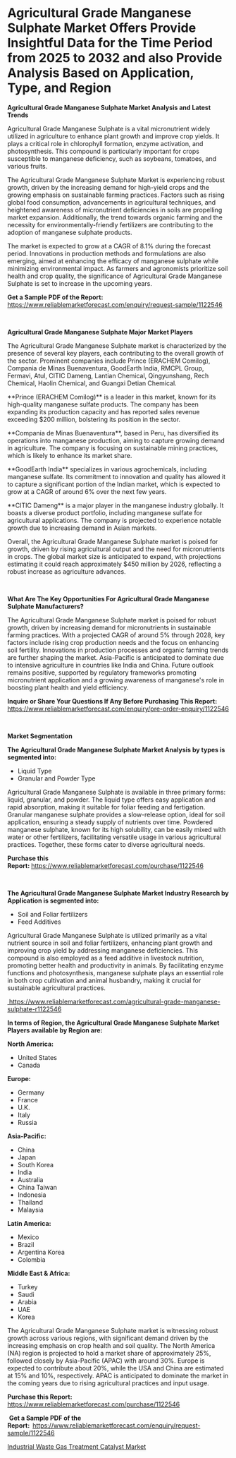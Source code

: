 <p><h1>Agricultural Grade Manganese Sulphate Market Offers Provide Insightful Data for the Time Period from 2025 to 2032 and also Provide Analysis Based on Application, Type, and Region</h1></p><p><strong>Agricultural Grade Manganese Sulphate Market Analysis and Latest Trends</strong></p>
<p><p>Agricultural Grade Manganese Sulphate is a vital micronutrient widely utilized in agriculture to enhance plant growth and improve crop yields. It plays a critical role in chlorophyll formation, enzyme activation, and photosynthesis. This compound is particularly important for crops susceptible to manganese deficiency, such as soybeans, tomatoes, and various fruits.</p><p>The Agricultural Grade Manganese Sulphate Market is experiencing robust growth, driven by the increasing demand for high-yield crops and the growing emphasis on sustainable farming practices. Factors such as rising global food consumption, advancements in agricultural techniques, and heightened awareness of micronutrient deficiencies in soils are propelling market expansion. Additionally, the trend towards organic farming and the necessity for environmentally-friendly fertilizers are contributing to the adoption of manganese sulphate products.</p><p>The market is expected to grow at a CAGR of 8.1% during the forecast period. Innovations in production methods and formulations are also emerging, aimed at enhancing the efficacy of manganese sulphate while minimizing environmental impact. As farmers and agronomists prioritize soil health and crop quality, the significance of Agricultural Grade Manganese Sulphate is set to increase in the upcoming years.</p></p>
<p><strong>Get a Sample PDF of the Report:&nbsp;</strong> <a href="https://www.reliablemarketforecast.com/enquiry/request-sample/1122546?utm_campaign=1110&utm_medium=2&utm_source=Github&utm_content=ia&utm_term=05022025&utm_id=agricultural-grade-manganese-sulphate">https://www.reliablemarketforecast.com/enquiry/request-sample/1122546</a></p>
<p>&nbsp;</p>
<p><strong>Agricultural Grade Manganese Sulphate Major Market Players</strong></p>
<p><p>The Agricultural Grade Manganese Sulphate market is characterized by the presence of several key players, each contributing to the overall growth of the sector. Prominent companies include Prince (ERACHEM Comilog), Compania de Minas Buenaventura, GoodEarth India, RMCPL Group, Fermavi, Atul, CITIC Dameng, Lantian Chemical, Qingyunshang, Rech Chemical, Haolin Chemical, and Guangxi Detian Chemical.</p><p>**Prince (ERACHEM Comilog)** is a leader in this market, known for its high-quality manganese sulfate products. The company has been expanding its production capacity and has reported sales revenue exceeding $200 million, bolstering its position in the sector.</p><p>**Compania de Minas Buenaventura**, based in Peru, has diversified its operations into manganese production, aiming to capture growing demand in agriculture. The company is focusing on sustainable mining practices, which is likely to enhance its market share.</p><p>**GoodEarth India** specializes in various agrochemicals, including manganese sulfate. Its commitment to innovation and quality has allowed it to capture a significant portion of the Indian market, which is expected to grow at a CAGR of around 6% over the next few years.</p><p>**CITIC Dameng** is a major player in the manganese industry globally. It boasts a diverse product portfolio, including manganese sulfate for agricultural applications. The company is projected to experience notable growth due to increasing demand in Asian markets.</p><p>Overall, the Agricultural Grade Manganese Sulphate market is poised for growth, driven by rising agricultural output and the need for micronutrients in crops. The global market size is anticipated to expand, with projections estimating it could reach approximately $450 million by 2026, reflecting a robust increase as agriculture advances.</p></p>
<p>&nbsp;</p>
<p><strong>What Are The Key Opportunities For Agricultural Grade Manganese Sulphate Manufacturers?</strong></p>
<p><p>The Agricultural Grade Manganese Sulphate market is poised for robust growth, driven by increasing demand for micronutrients in sustainable farming practices. With a projected CAGR of around 5% through 2028, key factors include rising crop production needs and the focus on enhancing soil fertility. Innovations in production processes and organic farming trends are further shaping the market. Asia-Pacific is anticipated to dominate due to intensive agriculture in countries like India and China. Future outlook remains positive, supported by regulatory frameworks promoting micronutrient application and a growing awareness of manganese's role in boosting plant health and yield efficiency.</p></p>
<p><strong>Inquire or Share Your Questions If Any Before Purchasing This Report:</strong> <a href="https://www.reliablemarketforecast.com/enquiry/pre-order-enquiry/1122546?utm_campaign=1110&utm_medium=2&utm_source=Github&utm_content=ia&utm_term=05022025&utm_id=agricultural-grade-manganese-sulphate">https://www.reliablemarketforecast.com/enquiry/pre-order-enquiry/1122546</a></p>
<p>&nbsp;</p>
<p><strong>Market Segmentation</strong></p>
<p><strong>The Agricultural Grade Manganese Sulphate Market Analysis by types is segmented into:</strong></p>
<p><ul><li>Liquid Type</li><li>Granular and Powder Type</li></ul></p>
<p><p>Agricultural Grade Manganese Sulphate is available in three primary forms: liquid, granular, and powder. The liquid type offers easy application and rapid absorption, making it suitable for foliar feeding and fertigation. Granular manganese sulphate provides a slow-release option, ideal for soil application, ensuring a steady supply of nutrients over time. Powdered manganese sulphate, known for its high solubility, can be easily mixed with water or other fertilizers, facilitating versatile usage in various agricultural practices. Together, these forms cater to diverse agricultural needs.</p></p>
<p><strong>Purchase this Report:&nbsp;</strong><a href="https://www.reliablemarketforecast.com/purchase/1122546?utm_campaign=1110&utm_medium=2&utm_source=Github&utm_content=ia&utm_term=05022025&utm_id=agricultural-grade-manganese-sulphate">https://www.reliablemarketforecast.com/purchase/1122546</a></p>
<p>&nbsp;</p>
<p><strong>The Agricultural Grade Manganese Sulphate Market Industry Research by Application is segmented into:</strong></p>
<p><ul><li>Soil and Foliar fertilizers</li><li>Feed Additives</li></ul></p>
<p><p>Agricultural Grade Manganese Sulphate is utilized primarily as a vital nutrient source in soil and foliar fertilizers, enhancing plant growth and improving crop yield by addressing manganese deficiencies. This compound is also employed as a feed additive in livestock nutrition, promoting better health and productivity in animals. By facilitating enzyme functions and photosynthesis, manganese sulphate plays an essential role in both crop cultivation and animal husbandry, making it crucial for sustainable agricultural practices.</p></p>
<p><a href="https://www.reliablemarketforecast.com/agricultural-grade-manganese-sulphate-r1122546?utm_campaign=1110&utm_medium=2&utm_source=Github&utm_content=ia&utm_term=05022025&utm_id=agricultural-grade-manganese-sulphate">&nbsp;https://www.reliablemarketforecast.com/agricultural-grade-manganese-sulphate-r1122546</a></p>
<p><strong>In terms of Region, the Agricultural Grade Manganese Sulphate Market Players available by Region are:</strong></p>
<p>
    <p> <strong> North America: </strong>
        <ul>
            <li>United States</li>
            <li>Canada</li>
        </ul>
        </p> 
    <p> <strong> Europe: </strong>
        <ul>
            <li>Germany</li>
            <li>France</li>
            <li>U.K.</li>
            <li>Italy</li>
            <li>Russia</li>
        </ul>
        </p> 
    <p> <strong> Asia-Pacific: </strong>
        <ul>
            <li>China</li>
            <li>Japan</li>
            <li>South Korea</li>
            <li>India</li>
            <li>Australia</li>
            <li>China Taiwan</li>
            <li>Indonesia</li>
            <li>Thailand</li>
            <li>Malaysia</li>
        </ul>
        </p> 
    <p> <strong> Latin America: </strong>
        <ul>
            <li>Mexico</li>
            <li>Brazil</li>
            <li>Argentina Korea</li>
            <li>Colombia</li>
        </ul>
        </p> 
    <p> <strong> Middle East & Africa: </strong>
        <ul>
            <li>Turkey</li>
            <li>Saudi</li>
            <li>Arabia</li>
            <li>UAE</li>
            <li>Korea</li>
        </ul>
    </p>
    </p>
<p><p>The Agricultural Grade Manganese Sulphate market is witnessing robust growth across various regions, with significant demand driven by the increasing emphasis on crop health and soil quality. The North America (NA) region is projected to hold a market share of approximately 25%, followed closely by Asia-Pacific (APAC) with around 30%. Europe is expected to contribute about 20%, while the USA and China are estimated at 15% and 10%, respectively. APAC is anticipated to dominate the market in the coming years due to rising agricultural practices and input usage.</p></p>
<p><strong>Purchase this Report: </strong><a href="https://www.reliablemarketforecast.com/purchase/1122546?utm_campaign=1110&utm_medium=2&utm_source=Github&utm_content=ia&utm_term=05022025&utm_id=agricultural-grade-manganese-sulphate">https://www.reliablemarketforecast.com/purchase/1122546</a></p>
<p>&nbsp;<strong>Get a Sample PDF of the Report:&nbsp;&nbsp;</strong><a href="https://www.reliablemarketforecast.com/enquiry/request-sample/1122546?utm_campaign=1110&utm_medium=2&utm_source=Github&utm_content=ia&utm_term=05022025&utm_id=agricultural-grade-manganese-sulphate">https://www.reliablemarketforecast.com/enquiry/request-sample/1122546</a></p>
<p><strong></strong></p>
<p><p><a href="https://github.com/WillieWoodard/Market-Research-Report-List-7/blob/main/industrial-waste-gas-treatment-catalyst-market.md?utm_campaign=1110&utm_medium=2&utm_source=Github&utm_content=ia&utm_term=05022025&utm_id=agricultural-grade-manganese-sulphate">Industrial Waste Gas Treatment Catalyst Market</a></p></p>